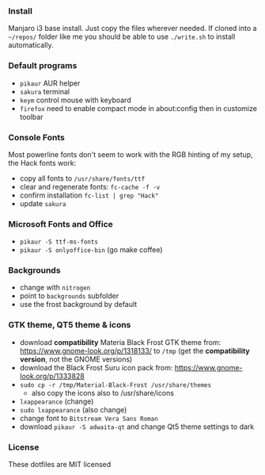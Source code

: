 ### Install
Manjaro i3 base install. Just copy the files wherever needed. If cloned into a ``~/repos/`` folder like me you should be able to use ``./write.sh`` to install automatically.

### Default programs
- ``pikaur`` AUR helper
- ``sakura`` terminal
- ``keym`` control mouse with keyboard
- ``firefox`` need to enable compact mode in about:config then in customize toolbar

### Console Fonts
Most powerline fonts don't seem to work with the RGB hinting of my setup, the Hack fonts work:

- copy all fonts to ``/usr/share/fonts/ttf`` 
- clear and regenerate fonts: ``fc-cache -f -v``
- confirm installation ``fc-list | grep "Hack"``
- update ``sakura``

### Microsoft Fonts and Office
- ``pikaur -S ttf-ms-fonts``
- ``pikaur -S onlyoffice-bin`` (go make coffee)

### Backgrounds
- change with ``nitrogen``
- point to ``backgrounds`` subfolder
- use the frost background by default

### GTK theme, QT5 theme & icons
 - download **compatibility** Materia Black Frost GTK theme from: https://www.gnome-look.org/p/1318133/ to ``/tmp`` (get the **compatibility version**, not the GNOME versions)
 - download the Black Frost Suru icon pack from: https://www.gnome-look.org/p/1333828
 - ``sudo cp -r /tmp/Material-Black-Frost /usr/share/themes``
   - also copy the icons also to /usr/share/icons
 - ``lxappearance`` (change)
 - ``sudo lxappearance`` (also change)
 - change font to ``Bitstream Vera Sans Roman``
 - download ``pikaur -S adwaita-qt`` and change Qt5 theme settings to dark

### License
These dotfiles are MIT licensed
